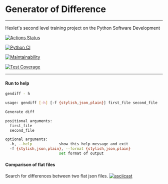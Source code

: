 #  Generator of Difference
___

Hexlet's second level training project on the Python Software Development

[![Actions Status](https://github.com/sskam12/python-project-50/workflows/hexlet-check/badge.svg)](https://github.com/sskam12/python-project-50/actions)

[![Python CI](https://github.com/sskam12/python-project-50/actions/workflows/PyCI.yml/badge.svg)](https://github.com/sskam12/python-project-50/actions/workflows/PyCI.yml)

[![Maintainability](https://api.codeclimate.com/v1/badges/9b495937c89b77e261eb/maintainability)](https://codeclimate.com/github/sskam12/python-project-50/maintainability)

[![Test Coverage](https://api.codeclimate.com/v1/badges/9b495937c89b77e261eb/test_coverage)](https://codeclimate.com/github/sskam12/python-project-50/test_coverage)
___

#### Run to help

```bash
gendiff - h
```
```bash
usage: gendiff [-h] [-f {stylish,json,plain}] first_file second_file

Generate diff

positional arguments:
  first_file
  second_file

optional arguments:
  -h, --help            show this help message and exit
  -f {stylish,json,plain}, --format {stylish,json,plain}
                        set format of output
```

#### Comparison of flat files
Search for differences between two flat json files.
[![asciicast](https://asciinema.org/a/xB0j8KaMx0HnTQsamF4deUFhW.png)](https://asciinema.org/a/xB0j8KaMx0HnTQsamF4deUFhW)

